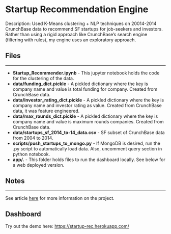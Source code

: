 # Startup Recommendation Engine

Description: Used K-Means clustering + NLP techniques on 20014-2014 CrunchBase data to recommend SF startups for job-seekers and investors. Rather than using a rigid approach like CrunchBase’s search engine (filtering with rules), my engine uses an exploratory approach.

## Files
---
- **Startup_Recommender.ipynb** - This jupyter notebook holds the code for the clustering of the data.
- **data/funding_dict.pickle** - A pickled dictionary where the key is company name and value is total funding for company. Created from CrunchBase data.
- **data/investor_rating_dict.pickle** - A pickled dictionary where the key is company name and investor rating as value. Created from CrunchBase data, it was feature engineered.
- **data/max_rounds_dict.pickle** - A pickled dictionary where the key is company name and value is maximum rounds companies. Created from CrunchBase data.
- **data/startups_sf_2014_to-14_data.csv** - SF subset of CrunchBase data from 2004 to 2014.
- **scripts/push_startups_to_mongo.py** - If MongoDB is desired, run the .py script to automatically load data. Also, uncomment query section in python notebook.
- **app/.** - This folder holds files to run the dashboard locally. See below for a web deployed version.

## Notes
---
See article [here](https://www.linkedin.com/pulse/discovering-startups-clustering-j-danny-mendoza/) for more information on the project.


## Dashboard

Try out the demo here: https://startup-rec.herokuapp.com/
